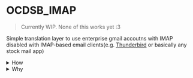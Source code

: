 # OCDSB_IMAP

> Currently WIP. None of this works yet :3

Simple translation layer to use enterprise gmail accoutns with IMAP disabled with IMAP-based email clients(e.g. [Thunderbird](https://www.thunderbird.net) or basically any stock mail app)

<details>
  <summary>How</summary>

1. Clone or otherwise download the repository contents

2. Install the latest [Node.js LTS](https://nodejs.org/en) for your operating system

3. Install Node.js modules with `npm install`

4. Open [Google Apps Script](https://script.google.com) with the Google account you plan to use for email

5. Create a new project

6. Paste the contents of `appsScript.gs`

7. Click `deploy` and deploy as a `web app` with access set to `anyone`

8. Copy the public url. Do not share it with anyone you don't want to give full access to your email account.

9. Run the script once with `node index`

10. Paste it into the  `"url"` field in the newly created `config.json`

11. Run the script again and set up your email client with the provided credentials


**IMPORTANT: This server is intended to run exclusively on your local machine as it does not implement authentication. For use with multiple computers, set up the server independently on each one. Multiple servers on the same account can share an Apps Script project.**

</details>


<details>
  <summary>
    Why
  </summary>

- Third-party email clients allow you to read email offline, and often have more features and integrate better with your OS than GMail.

- The GMail webapp on OCDSB google accounts essentially functions as a keylogger due to the board's use of [Google Vault](https://support.google.com/vault/answer/2462365?hl=en). This allows the board to read deleted emails, drafts, and even deleted unsaved drafts. This script circumvents the client-side keylogger, though the board will still be able to read your sent emails if you don't [encrypt them with PGP](https://www.openpgp.org/)

</details>
